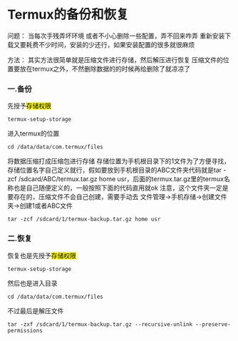 # Termux的备份和恢复

问题：
当每次手残弄坏环境 或者不小心删除一些配置，弄不回来咋弄 重新安装下载又要耗费不少时间，安装的少还行，如果安装配置的很多就很麻烦

方法：
其实方法很简单就是压缩文件进行存储，然后解压进行恢复 压缩文件的位置要放在termux之外，不然删除数据的的时候再给删除了就凉凉了

### 一.备份

先授予<mark>存储权限</mark>

```shell
termux-setup-storage
```

进入termux的位置

```shell
cd /data/data/com.termux/files
```

将数据压缩打成压缩包进行存储 存储位置为手机根目录下的1文件为了方便寻找，存储位置名字自己定义就行，假如要放到手机根目录的ABC文件夹代码就是tar -zcf /sdcard/ABC/termux.tar.gz home usr，后面的termux.tar.gz里的termux名称也是自己随便定义的，一般按照下面的代码直用就ok 注意，这个文件夹一定是要存在的，压缩文件不会自己创建，需要手动去 文件管理->手机存储->创建文件夹->创建1或者ABC文件

```shell
tar -zcf /sdcard/1/termux-backup.tar.gz home usr
```

### 二.恢复

恢复也是先授予<mark>存储权限</mark>

```shell
termux-setup-storage
```

然后也是进入目录

```shell
cd /data/data/com.termux/files
```

不过最后是解压文件

```shell
tar -zxf /sdcard/1/termux-backup.tar.gz --recursive-unlink --preserve-permissions
```
